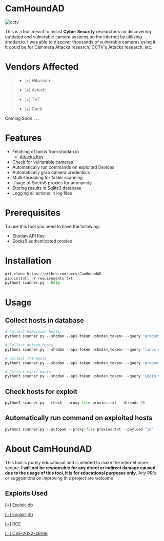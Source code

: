 # CamHoundAD

![cctv](https://github.com/user-attachments/assets/77412cf9-3215-4b49-9840-b8850dd3e468)

This is a tool meant to assist **Cyber Security** researchers on discovering outdated and vulnerable camera systems on the internet by utilizing shodan.io. I was able to discover thousands of vulnerable cameras using it. It could be for Cammera Attacks research, CCTV's Attacks research, etc.

# Vendors Affected

>- [+] Hikvision

>- [+] Avtech

>- [+] TVT

>- [+] Cacti

Coming Soon . . .

# Features

- Fetching of hosts from shodan.io
   - [Attacks Key](shodan.io)
- Check for vulnerable cameras
- Automatically run commands on exploited Devices
- Automatically grab camera credentials
- Multi-threading for faster scanning
- Usage of Socks5 proxies for anonymity
- Storing results in Sqlite3 database
- Logging all actions in log files 

# Prerequisites

To use this tool you need to have the following:
- Shodan API Key
- Socks5 authenticated proxies

# Installation

```python
git clone https://github.com/pxcs/CamHoundAD
pip install -r requirements.txt
python3 scanner.py --help
```

# Usage

## Collect hosts in database

```python
# Collect Hikvision hosts
python3 scanner.py --shodan --api-token <shodan_token> --query 'product:"Hikvision IP Camera"' --pages 1

# Collect Avtech hosts
python3 scanner.py --shodan --api-token <shodan_token> --query 'linux upnp avtech' --pages 1

# Collect TVT hosts
python3 scanner.py --shodan --api-token <shodan_token> --query 'product:"Cross Web Server"' --pages 1

# Collect Cacti hosts
python3 scanner.py --shodan --api-token <shodan_token> --query 'Login to Cacti' --pages 1
```

## Check hosts for exploit

```python
python3 scanner.py --check --proxy-file proxies.txt --threads 20
```

## Automatically run command on exploited hosts

```python
python3 scanner.py --autopwn --proxy-file proxies.txt --payload "id"
```

# About CamHoundAD

This tool is purely educational and is inteded to make the internet more secure. **I will not be responsible for any direct or indirect damage caused due to the usage of this tool, it is for educational purposes only.** Any PR's or suggestions on improving this project are welcome

## Exploits Used

[[+] Exploit-db](https://www.exploit-db.com/exploits/40500)

[[+] Exploit-db](https://www.exploit-db.com/exploits/50441)

[[+] RCE](https://github.com/k1p0d/h264_dvr_rce)

[[+] CVE-2022-46169](https://github.com/sAsPeCt488/CVE-2022-46169)
